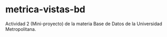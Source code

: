# metrica-vistas-bd
Actividad 2 (Mini-proyecto) de la materia Base de Datos de la Universidad Metropolitana.
